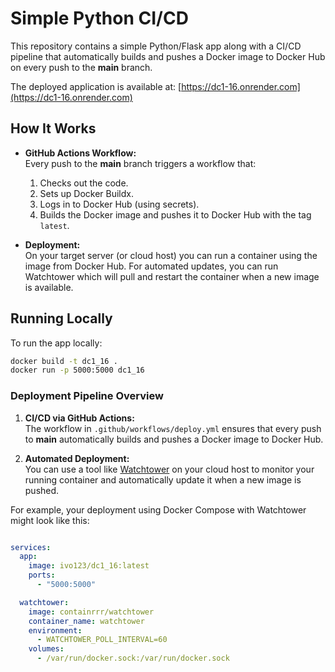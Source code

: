 # Simple Python CI/CD

This repository contains a simple Python/Flask app along with a CI/CD pipeline that automatically builds and pushes a Docker image to Docker Hub on every push to the **main** branch.

The deployed application is available at: [https://dc1-16.onrender.com](https://dc1-16.onrender.com)

## How It Works

- **GitHub Actions Workflow:**  
  Every push to the **main** branch triggers a workflow that:
  1. Checks out the code.
  2. Sets up Docker Buildx.
  3. Logs in to Docker Hub (using secrets).
  4. Builds the Docker image and pushes it to Docker Hub with the tag `latest`.

- **Deployment:**  
  On your target server (or cloud host) you can run a container using the image from Docker Hub. For automated updates, you can run Watchtower which will pull and restart the container when a new image is available.

## Running Locally

To run the app locally:

```bash
docker build -t dc1_16 .
docker run -p 5000:5000 dc1_16
```

### Deployment Pipeline Overview

1. **CI/CD via GitHub Actions:**  
   The workflow in `.github/workflows/deploy.yml` ensures that every push to **main** automatically builds and pushes a Docker image to Docker Hub.

2. **Automated Deployment:**  
   You can use a tool like [Watchtower](https://containrrr.dev/watchtower/) on your cloud host to monitor your running container and automatically update it when a new image is pushed.

For example, your deployment using Docker Compose with Watchtower might look like this:

```yaml

services:
  app:
    image: ivo123/dc1_16:latest
    ports:
      - "5000:5000"

  watchtower:
    image: containrrr/watchtower
    container_name: watchtower
    environment:
      - WATCHTOWER_POLL_INTERVAL=60
    volumes:
      - /var/run/docker.sock:/var/run/docker.sock
```
